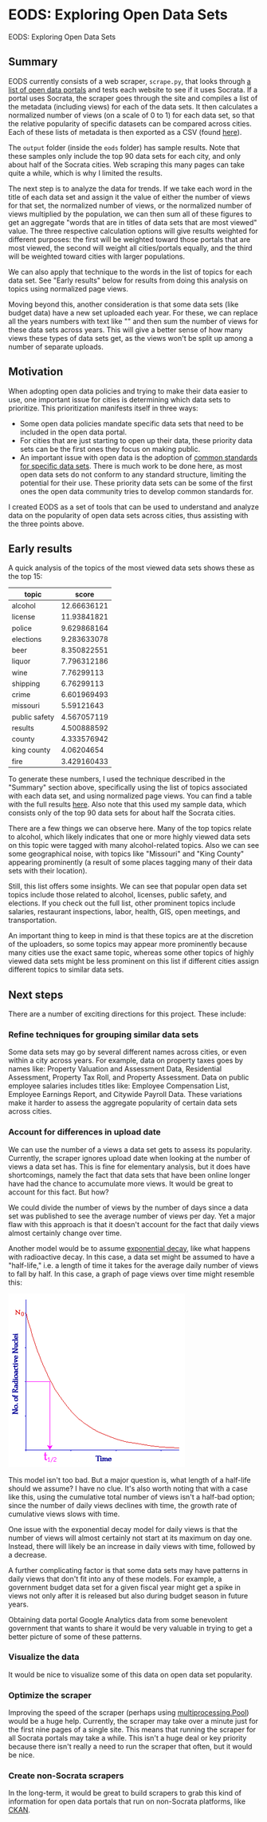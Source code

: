 # EODS: Exploring Open Data Sets
EODS: Exploring Open Data Sets


## Summary

EODS currently consists of a web scraper, `scrape.py`, that looks through [a list of open data portals](https://github.com/sunlightpolicy/opendata/blob/master/USlocalopendataportals.csv) and tests each website to see if it uses Socrata. If a portal uses Socrata, the scraper goes through the site and compiles a list of the metadata (including views) for each of the data sets. It then calculates a normalized number of views (on a scale of 0 to 1) for each data set, so that the relative popularity of specific datasets can be compared across cities. Each of these lists of metadata is then exported as a CSV (found [here](https://github.com/gregjd/eods/tree/master/eods/output)).

The `output` folder (inside the `eods` folder) has sample results. Note that these samples only include the top 90 data sets for each city, and only about half of the Socrata cities. Web scraping this many pages can take quite a while, which is why I limited the results.

The next step is to analyze the data for trends. If we take each word in the title of each data set and assign it the value of either the number of views for that set, the normalized number of views, or the normalized number of views multiplied by the population, we can then sum all of these figures to get an aggregate "words that are in titles of data sets that are most viewed" value. The three respective calculation options will give results weighted for different purposes: the first will be weighted toward those portals that are most viewed, the second will weight all cities/portals equally, and the third will be weighted toward cities with larger populations.

We can also apply that technique to the words in the list of topics for each data set. See "Early results" below for results from doing this analysis on topics using normalized page views.

Moving beyond this, another consideration is that some data sets (like budget data) have a new set uploaded each year. For these, we can replace all the years numbers with text like "<YEAR>" and then sum the number of views for these data sets across years. This will give a better sense of how many views these types of data sets get, as the views won't be split up among a number of separate uploads.


## Motivation

When adopting open data policies and trying to make their data easier to use, one important issue for cities is determining which data sets to prioritize. This prioritization manifests itself in three ways:
- Some open data policies mandate specific data sets  that need to be included in the open data portal.
- For cities that are just starting to open up their data, these priority data sets can be the first ones they focus on making public.
- An important issue with open data is the adoption of [common standards for specific data sets](link). There is much work to be done here, as most open data sets do not conform to any standard structure, limiting the potential for their use. These priority data sets can be some of the first ones the open data community tries to develop common standards for.

I created EODS as a set of tools that can be used to understand and analyze data on the popularity of open data sets across cities, thus assisting with the three points above.


## Early results

A quick analysis of the topics of the most viewed data sets shows these as the top 15:

topic|score
---|---
alcohol|12.66636121
license|11.93841821
police|9.629868164
elections|9.283633078
beer|8.350822551
liquor|7.796312186
wine|7.76299113
shipping|6.76299113
crime|6.601969493
missouri|5.59121643
public safety|4.567057119
results|4.500888592
county|4.333576942
king county|4.06204654
fire|3.429160433

To generate these numbers, I used the technique described in the "Summary" section above, specifically using the list of topics associated with each data set, and using normalized page views. You can find a table with the full results [here](https://github.com/gregjd/eods/blob/master/eods/summaries/top_topics_normalized.csv). Also note that this used my sample data, which consists only of the top 90 data sets for about half the Socrata cities.

There are a few things we can observe here. Many of the top topics relate to alcohol, which likely indicates that one or more highly viewed data sets on this topic were tagged with many alcohol-related topics. Also we can see some geographical noise, with topics like "Missouri" and "King County" appearing prominently (a result of some places tagging many of their data sets with their location).

Still, this list offers some insights. We can see that popular open data set topics include those related to alcohol, licenses, public safety, and elections. If you check out the full list, other prominent topics include salaries, restaurant inspections, labor, health, GIS, open meetings, and transportation.

An important thing to keep in mind is that these topics are at the discretion of the uploaders, so some topics may appear more prominently because many cities use the exact same topic, whereas some other topics of highly viewed data sets might be less prominent on this list if different cities assign different topics to similar data sets.


## Next steps

There are a number of exciting directions for this project. These include:

### Refine techniques for grouping similar data sets

Some data sets may go by several different names across cities, or even within a city across years. For example, data on property taxes goes by names like: Property Valuation and Assessment Data, Residential Assessment, Property Tax Roll, and Property Assessment. Data on public employee salaries includes titles like: Employee Compensation List, Employee Earnings Report, and Citywide Payroll Data. These variations make it harder to assess the aggregate popularity of certain data sets across cities.

### Account for differences in upload date

We can use the number of a views a data set gets to assess its popularity. Currently, the scraper ignores upload date when looking at the number of views a data set has. This is fine for elementary analysis, but it does have shortcomings, namely the fact that data sets that have been online longer have had the chance to accumulate more views. It would be great to account for this fact. But how?

We could divide the number of views by the number of days since a data set was published to see the average number of views per day. Yet a major flaw with this approach is that it doesn't account for the fact that daily views almost certainly change over time.

Another model would be to assume [exponential decay](https://en.wikipedia.org/wiki/Exponential_decay), like what happens with radioactive decay. In this case, a data set might be assumed to have a "half-life," i.e. a length of time it takes for the average daily number of views to fall by half. In this case, a graph of page views over time might resemble this:

![Half-life graph](/eods/images/Half_Life.gif)

This model isn't too bad. But a major question is, what length of a half-life should we assume? I have no clue. It's also worth noting that with a case like this, using the cumulative total number of views isn't a half-bad option; since the number of daily views declines with time, the growth rate of cumulative views slows with time.

One issue with the exponential decay model for daily views is that the number of views will almost certainly not start at its maximum on day one. Instead, there will likely be an increase in daily views with time, followed by a decrease.

A further complicating factor is that some data sets may have patterns in daily views that don't fit into any of these models. For example, a government budget data set for a given fiscal year might get a spike in views not only after it is released but also during budget season in future years.

Obtaining data portal Google Analytics data from some benevolent government that wants to share it would be very valuable in trying to get a better picture of some of these patterns.

### Visualize the data

It would be nice to visualize some of this data on open data set popularity.

### Optimize the scraper

Improving the speed of the scraper (perhaps using [multiprocessing.Pool](https://docs.python.org/3/library/multiprocessing.html#using-a-pool-of-workers)) would be a huge help. Currently, the scraper may take over a minute just for the first nine pages of a single site. This means that running the scraper for all Socrata portals may take a while. This isn't a huge deal or key priority because there isn't really a need to run the scraper that often, but it would be nice.

### Create non-Socrata scrapers

In the long-term, it would be great to build scrapers to grab this kind of information for open data portals that run on non-Socrata platforms, like [CKAN](http://ckan.org/).
